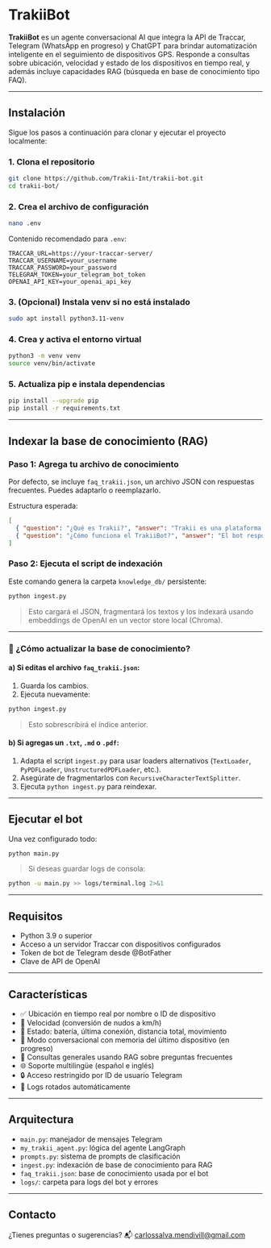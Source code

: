 # TrakiiBot

**TrakiiBot** es un agente conversacional AI que integra la API de Traccar, Telegram (WhatsApp en progreso) y ChatGPT para brindar automatización inteligente en el seguimiento de dispositivos GPS. Responde a consultas sobre ubicación, velocidad y estado de los dispositivos en tiempo real, y además incluye capacidades RAG (búsqueda en base de conocimiento tipo FAQ).

---

## Instalación

Sigue los pasos a continuación para clonar y ejecutar el proyecto localmente:

### 1. Clona el repositorio

```bash
git clone https://github.com/Trakii-Int/trakii-bot.git
cd trakii-bot/
```

### 2. Crea el archivo de configuración

```bash
nano .env
```

Contenido recomendado para `.env`:

```env
TRACCAR_URL=https://your-traccar-server/
TRACCAR_USERNAME=your_username
TRACCAR_PASSWORD=your_password
TELEGRAM_TOKEN=your_telegram_bot_token
OPENAI_API_KEY=your_openai_api_key
```

### 3. (Opcional) Instala venv si no está instalado

```bash
sudo apt install python3.11-venv
```

### 4. Crea y activa el entorno virtual

```bash
python3 -m venv venv
source venv/bin/activate
```

### 5. Actualiza pip e instala dependencias

```bash
pip install --upgrade pip
pip install -r requirements.txt
```

---

## Indexar la base de conocimiento (RAG)

### Paso 1: Agrega tu archivo de conocimiento

Por defecto, se incluye `faq_trakii.json`, un archivo JSON con respuestas frecuentes. Puedes adaptarlo o reemplazarlo.

Estructura esperada:

```json
[
  { "question": "¿Qué es Trakii?", "answer": "Trakii es una plataforma de rastreo GPS en tiempo real." },
  { "question": "¿Cómo funciona el TrakiiBot?", "answer": "El bot responde a preguntas sobre dispositivos GPS conectados." }
]
```

### Paso 2: Ejecuta el script de indexación

Este comando genera la carpeta `knowledge_db/` persistente:

```bash
python ingest.py
```

> Esto cargará el JSON, fragmentará los textos y los indexará usando embeddings de OpenAI en un vector store local (Chroma).

---

### 🔁 ¿Cómo actualizar la base de conocimiento?

#### a) Si editas el archivo `faq_trakii.json`:

1. Guarda los cambios.
2. Ejecuta nuevamente:

```bash
python ingest.py
```

> Esto sobrescribirá el índice anterior.

#### b) Si agregas un `.txt`, `.md` o `.pdf`:

1. Adapta el script `ingest.py` para usar loaders alternativos (`TextLoader`, `PyPDFLoader`, `UnstructuredPDFLoader`, etc.).
2. Asegúrate de fragmentarlos con `RecursiveCharacterTextSplitter`.
3. Ejecuta `python ingest.py` para reindexar.

---

## Ejecutar el bot

Una vez configurado todo:

```bash
python main.py
```

> Si deseas guardar logs de consola:

```bash
python -u main.py >> logs/terminal.log 2>&1
```

---

## Requisitos

- Python 3.9 o superior
- Acceso a un servidor Traccar con dispositivos configurados
- Token de bot de Telegram desde @BotFather
- Clave de API de OpenAI

---

## Características

- ✅ Ubicación en tiempo real por nombre o ID de dispositivo
- 🚗 Velocidad (conversión de nudos a km/h)
- 🔋 Estado: batería, última conexión, distancia total, movimiento
- 🧠 Modo conversacional con memoria del último dispositivo (en progreso)
- 💬 Consultas generales usando RAG sobre preguntas frecuentes
- 🌐 Soporte multilingüe (español e inglés)
- 🔒 Acceso restringido por ID de usuario Telegram
- 📜 Logs rotados automáticamente

---

## Arquitectura

- `main.py`: manejador de mensajes Telegram
- `my_trakii_agent.py`: lógica del agente LangGraph
- `prompts.py`: sistema de prompts de clasificación
- `ingest.py`: indexación de base de conocimiento para RAG
- `faq_trakii.json`: base de conocimiento usada por el bot
- `logs/`: carpeta para logs del bot y errores

---

## Contacto

¿Tienes preguntas o sugerencias? 📬 [carlossalva.mendivill@gmail.com](mailto\:carlossalva.mendivill@gmail.com)

